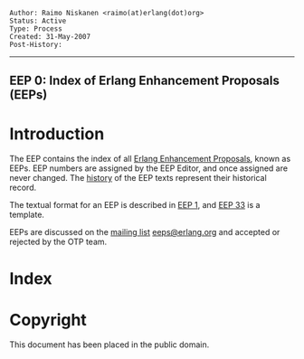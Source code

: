     Author: Raimo Niskanen <raimo(at)erlang(dot)org>
    Status: Active
    Type: Process
    Created: 31-May-2007
    Post-History:
****
EEP 0: Index of Erlang Enhancement Proposals (EEPs)
----



Introduction
============

The EEP contains the index of all [Erlang Enhancement Proposals][2],
known as EEPs.  EEP numbers are assigned by the EEP Editor, and
once assigned are never changed.  The [history][1] of the EEP
texts represent their historical record.

The textual format for an EEP is described in [EEP 1][],
and [EEP 33][] is a template.

EEPs are discussed on the [mailing list][3] <eeps@erlang.org> and
accepted or rejected by the OTP team.



Index
=====

[Numerical Index of EEPs]: eep-index:file/Status/Num/Title/Owner
    "Table filled in by eep-index - see toplevel build.pl"

[EEP Status Legend]: eep-index:tag/Tag/Description
    "Table filled in by eep-index - see toplevel build.pl"

[EEP Owners]: eep-index:owner/Author/Email
    "Table filled in by eep-index - see toplevel build.pl"



[1]: http://github.com/erlang/eep
    "View EEP history online"

[2]: http://www.erlang.org/eep.html
    "Erlang Enhancement Process"

[3]: http://www.erlang.org/community/mailinglists/
    "Mailinglists at erlang.org"

[EEP 1]: eep-0001.md
    "EEP 1: EEP Purpose and Guidelines, Gustafsson"

[EEP 33]: eep-0033.md
    "EEP 33: Sample Markdown EEP Template, Niskanen"

[EEP ]: eep-index:
    "Index filled in by eep-index - see toplevel build.pl"



Copyright
=========

This document has been placed in the public domain.



[EmacsVar]: <> "Local Variables:"
[EmacsVar]: <> "mode: indented-text"
[EmacsVar]: <> "indent-tabs-mode: nil"
[EmacsVar]: <> "sentence-end-double-space: t"
[EmacsVar]: <> "fill-column: 70"
[EmacsVar]: <> "coding: utf-8"
[EmacsVar]: <> "End:"
